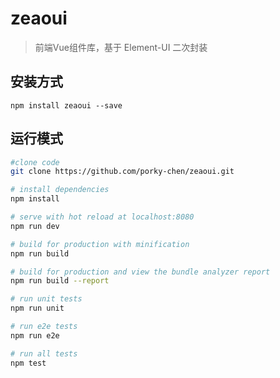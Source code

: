 # zeaoui

> 前端Vue组件库，基于 Element-UI 二次封装

## 安装方式

```
npm install zeaoui --save
```

## 运行模式

``` bash
#clone code
git clone https://github.com/porky-chen/zeaoui.git

# install dependencies
npm install

# serve with hot reload at localhost:8080
npm run dev

# build for production with minification
npm run build

# build for production and view the bundle analyzer report
npm run build --report

# run unit tests
npm run unit

# run e2e tests
npm run e2e

# run all tests
npm test
```
